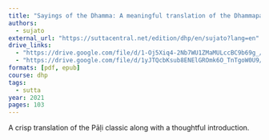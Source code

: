 ```yaml
---
title: "Sayings of the Dhamma: A meaningful translation of the Dhammapada"
authors:
  - sujato
external_url: "https://suttacentral.net/edition/dhp/en/sujato?lang=en"
drive_links:
  - "https://drive.google.com/file/d/1-Oj5Xiq4-2Nb7WU1ZMaMULccBC9b69g_/view?usp=drive_link"
  - "https://drive.google.com/file/d/1yJTQcbKsub8ENElGROmk6O_TnTgoW0U9/view?usp=drive_link"
formats: [pdf, epub]
course: dhp
tags:
  - sutta
year: 2021 
pages: 103
---
```


A crisp translation of the Pāḷi classic along with a thoughtful introduction.
